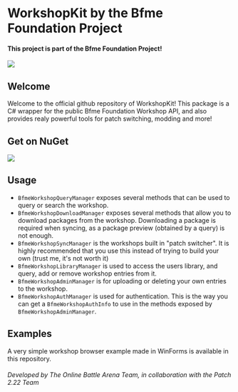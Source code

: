 # WorkshopKit by the Bfme Foundation Project
#### This project is part of the Bfme Foundation Project!
<a href="https://github.com/MarcellVokk/bfme-foundation-project">
    <img src="https://img.shields.io/badge/GitHub-Foundation Project-lime"/>
</a>

## Welcome
Welcome to the official github repository of WorkshopKit!
This package is a C# wrapper for the public Bfme Foundation Workshop API, and also provides realy powerful tools for patch switching, modding and more!

## Get on NuGet
<a href="https://www.nuget.org/packages/BfmeFoundationProject.WorkshopKit">
   <img src="https://img.shields.io/nuget/v/BfmeFoundationProject.WorkshopKit"/>
</a>

## Usage
- `BfmeWorkshopQueryManager` exposes several methods that can be used to query or search the workshop.
- `BfmeWorkshopDownloadManager` exposes several methods that allow you to download packages from the workshop. Downloading a package is required when syncing, as a package preview (obtained by a query) is not enough.
- `BfmeWorkshopSyncManager` is the workshops built in "patch switcher". It is highly recommended that you use this instead of trying to build your own (trust me, it's not worth it)
- `BfmeWorkshopLibraryManager` is used to access the users library, and query, add or remove workshop entries from it.
- `BfmeWorkshopAdminManager` is for uploading or deleting your own entries to the workshop.
- `BfmeWorkshopAuthManager` is used for authentication. This is the way you can get a `BfmeWorkshopAuthInfo` to use in the methods exposed by `BfmeWorkshopAdminManager`.

## Examples
A very simple workshop browser example made in WinForms is available in this repository.

###### Developed by The Online Battle Arena Team, in collaboration with the Patch 2.22 Team
